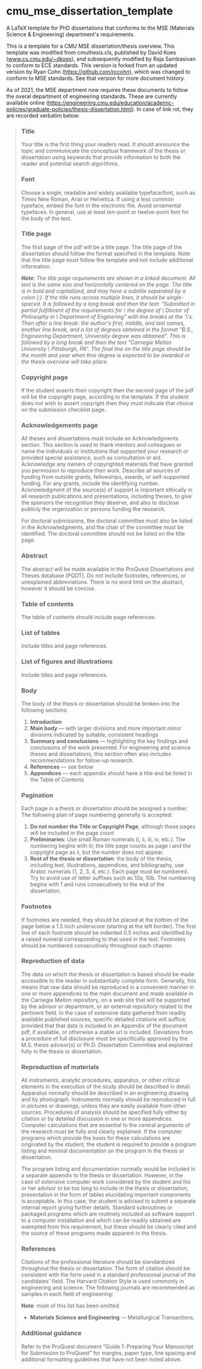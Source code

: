 cmu_mse_dissertation_template
=============================

A LaTeX template for PhD dissertations that conforms to the MSE (Materials Science & Engineering) department's requirements.

This is a template for a CMU MSE dissertation/thesis overview.  This template was modified from cmuthesis.cls, published by David Koes (www.cs.cmu.edu/~dkoes), and subsequently modified by Raja Sambasivan to conform to ECE standards.  This version is forked from an updated version by Ryan Cohn (https://github.com/rccohn), which was changed to conform to MSE standards.  See that version for more document history.

As of 2021, the MSE department now requires these documents to follow the overal department of engineering standards.  These are currently available online (https://engineering.cmu.edu/education/academic-policies/graduate-policies/thesis-dissertation.html).  In case of link rot, they are recorded verbatim below:


> ### Title
> Your title is the first thing your readers read. It should announce the topic and communicate the conceptual framework of the thesis or dissertation using keywords that provide information to both the reader and potential search algorithms.
> ### Font
> Choose a single, readable and widely available typeface/font, such as Times New Roman, Arial or Helvetica. If using a less common typeface, embed the font in the electronic file. Avoid ornamental typefaces. In general, use at least ten-point or twelve-point font for the body of the text.
> ### Title page
> The first page of the pdf will be a title page.  The title page of the dissertation should follow the format specified in the template. Note that the title page must follow the template and not include additional information.
> 
> _**Note**: The title page requirements are shown in a linked document.  All text is the same size and horizontally centered on the page.  The title is in bold and capitalized, and may have a subtitle separated by a colon (:).  If the title runs across multiple lines, it should be single-spaced.  It is followed by a long break and then the text: "Submitted in partial fulfillment of the requirements for \\ the degree of \\ Doctor of Philosophy in \\ Department of Enginering" with line breaks at the '\\'s.  Then after a line break: the author's first, middle, and last names, another line break, and a list of degrees obtained in the format "B.S., Engineering Department, University degree was obtained".  This is followed by a long break and then the text "Carnegie Mellon University \\ Pittsburgh, PA".  The final line on the title page should be the month and year when thre degree is expected to be awarded or the thesis overview will take place._
> ### Copyright page
> If the student asserts their copyright then the second page of the pdf will be the copyright page, according to the template. If the student does not wish to assert copyright then they must indicate that choice on the submission checklist page.
> ### Acknowledgements page
> All theses and dissertations must include an Acknowledgments section. This section is used to thank mentors and colleagues or name the individuals or institutions that supported your research or provided special assistance, such as consultation or aid. Acknowledge any owners of copyrighted materials that have granted you permission to reproduce their work. Describe all sources of funding from outside grants, fellowships, awards, or self-supported funding. For any grants, include the identifying number. Acknowledgment of the source(s) of support is important ethically in all research publications and presentations, including theses, to give the sponsors the recognition they deserve, and also to disclose publicly the organization or persons funding the research.
>
> For doctoral submissions, the doctoral committee must also be listed in the Acknowledgments, and the chair of the committee must be identified. The doctoral committee should not be listed on the title page. 
> ### Abstract
> The abstract will be made available in the ProQuest Dissertations and Theses database (PQDT). Do not include footnotes, references, or unexplained abbreviations. There is no word limit on the abstract, however it should be concise.
> ### Table of contents
> The table of contents should include page references.
> ### List of tables
> Include titles and page references.
> ### List of figures and illustrations
> Include titles and page references.
> ### Body
> The body of the thesis or dissertation should be broken into the following sections:
> 1. **Introduction**
> 2. **Main body** — with larger divisions and more important minor divisions indicated by suitable, consistent headings
> 3. **Summary and conclusions** — highlighting the key findings and conclusions of the work presented. For engineering and science theses and dissertations, this section often also includes recommendations for follow-up research.
> 4. **References** — see below
> 5. **Appendices** — each appendix should have a title and be listed in the Table of Contents
> ### Pagination
> Each page in a thesis or dissertation should be assigned a number. The following plan of page numbering generally is accepted:
> 1. **Do not number the Title or Copyright Page**, although these pages will be included in the page count
> 2. **Preliminaries**: Use small Roman numerals (i, ii, iii, iv, etc.). The numbering begins with iii; the title page counts as page i and the copyright page as ii, but the number does not appear.
> 3. **Rest of the thesis or dissertation**: the body of the thesis, including text, illustrations, appendices, and bibliography, use Arabic numerals (1, 2, 3, 4, etc.). Each page must be numbered. Try to avoid use of letter suffixes such as 10a, 10b. The numbering begins with 1 and runs consecutively to the end of the dissertation.
> ### Footnotes
> If footnotes are needed, they should be placed at the bottom of the page below a 1.5 inch underscore (starting at the left border). The first line of each footnote should be indented 0.5 inches and identified by a raised numeral corresponding to that used in the test. Footnotes should be numbered consecutively throughout each chapter. 
> ### Reproduction of data
> The data on which the thesis or dissertation is based should be made accessible to the reader in substantially complete form. Generally, this means that raw data should be reproduced in a convenient manner in one or more appendices to the main document and made available in the Carnegie Mellon repository, on a web site that will be supported by the advisor or department, or an external repository related to the pertinent field. In the case of extensive data gathered from readily available published sources, specific detailed citations will suffice, provided that that data is included in an Appendix of the document pdf, if available, or otherwise a stable url is included. Deviations from a procedure of full disclosure must be specifically approved by the M.S. thesis advisor(s) or Ph.D. Dissertation Committee and explained fully in the thesis or dissertation.  
> ### Reproduction of materials
> All instruments, analytic procedures, apparatus, or other critical elements in the execution of the study should be described in detail. Apparatus normally should be described in an engineering drawing and by photograph. Instruments normally should be reproduced in full in pictures or drawings, unless they are easily available from other sources. Procedures of analysis should be specified fully either by citation or by detailed discussion in one or more appendices. Computer calculations that are essential to the central arguments of the research must be fully and clearly explained. If the computer programs which provide the basis for these calculations are originated by the student, the student is required to provide a program listing and minimal documentation on the program in the thesis or dissertation.
>
> The program listing and documentation normally would be included in a separate appendix to the thesis or dissertation. However, in the case of extensive computer work considered by the student and his or her advisor to be too long to include in the thesis or dissertation, presentation in the form of tables elucidating important components is acceptable. In this case, the student is advised to submit a separate internal report giving further details. Standard subroutines or packaged programs which are routinely included as software support to a computer installation and which can be readily obtained are exempted from this requirement, but these should be clearly cited and the source of these programs made apparent in the thesis. 
> ### References
> Citations of the professional literature should be standardized throughout the thesis or dissertation. The form of citation should be consistent with the form used in a standard professional journal of the candidates' field. The Harvard Citation Style is used commonly in engineering and science. The following journals are recommended as samples in each field of engineering:
>
> **Note**: most of this list has been omitted
> * **Materials Science and Engineering** — Metallurgical Transactions.
> ### Additional guidance
> Refer to the ProQuest document “Guide 1: Preparing Your Manuscript for Submission to ProQuest” for margins, paper type, line spacing and additional formatting guidelines that have not been noted above.
